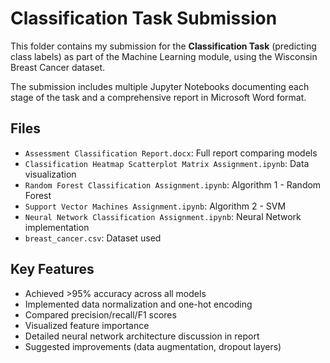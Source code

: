 # Classification Task Submission

This folder contains my submission for the **Classification Task** (predicting class labels) as part of the Machine Learning module, using the Wisconsin Breast Cancer dataset.

The submission includes multiple Jupyter Notebooks documenting each stage of the task and a comprehensive report in Microsoft Word format.

## Files
- `Assessment Classification Report.docx`: Full report comparing models
- `Classification Heatmap Scatterplot Matrix Assignment.ipynb`: Data visualization
- `Random Forest Classification Assignment.ipynb`: Algorithm 1 - Random Forest
- `Support Vector Machines Assignment.ipynb`: Algorithm 2 - SVM 
- `Neural Network Classification Assignment.ipynb`: Neural Network implementation 
- `breast_cancer.csv`: Dataset used

## Key Features
- Achieved >95% accuracy across all models
- Implemented data normalization and one-hot encoding
- Compared precision/recall/F1 scores
- Visualized feature importance
- Detailed neural network architecture discussion in report
- Suggested improvements (data augmentation, dropout layers)
